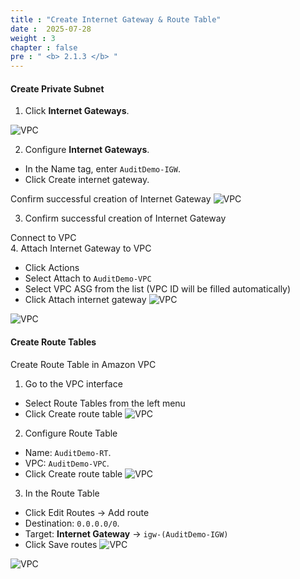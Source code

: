 ```yaml
---
title : "Create Internet Gateway & Route Table"
date :  2025-07-28 
weight : 3
chapter : false
pre : " <b> 2.1.3 </b> "
---
```


#### Create Private Subnet

1. Click **Internet Gateways**.

![VPC](/images/2.prerequisite/017.png)

2. Configure **Internet Gateways**.
  + In the Name tag, enter `AuditDemo-IGW`.
  + Click Create internet gateway.

Confirm successful creation of Internet Gateway
![VPC](/images/2.prerequisite/018.png)

3. Confirm successful creation of Internet Gateway

Connect to VPC  
4. Attach Internet Gateway to VPC
  + Click Actions
  + Select Attach to `AuditDemo-VPC`
  + Select VPC ASG from the list (VPC ID will be filled automatically)
  + Click Attach internet gateway
![VPC](/images/2.prerequisite/019.png)

![VPC](/images/2.prerequisite/0191.png)

#### Create Route Tables

Create Route Table in Amazon VPC  
1. Go to the VPC interface
  + Select Route Tables from the left menu
  + Click Create route table
![VPC](/images/2.prerequisite/020.png)

2. Configure Route Table
  + Name: `AuditDemo-RT`.
  + VPC: `AuditDemo-VPC`.
  + Click Create route table
![VPC](/images/2.prerequisite/021.png)

3. In the Route Table
  + Click Edit Routes → Add route
  + Destination: `0.0.0.0/0`.
  + Target: **Internet Gateway** -> `igw-(AuditDemo-IGW)`
  + Click Save routes
![VPC](/images/2.prerequisite/022.png)

![VPC](/images/2.prerequisite/0221.png)